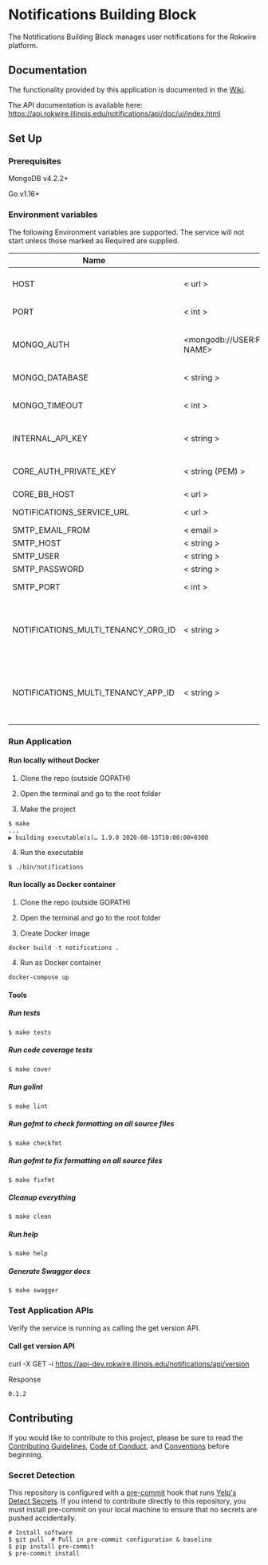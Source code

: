 # Notifications Building Block
The Notifications Building Block manages user notifications for the Rokwire platform.

## Documentation
The functionality provided by this application is documented in the [Wiki](https://github.com/rokwire/notifications-building-block/wiki).

The API documentation is available here: https://api.rokwire.illinois.edu/notifications/api/doc/ui/index.html

## Set Up

### Prerequisites
MongoDB v4.2.2+

Go v1.16+

### Environment variables
The following Environment variables are supported. The service will not start unless those marked as Required are supplied.

Name|Format|Required|Description
---|---|---|---
HOST | < url > | yes | URL where this application is being hosted
PORT | < int > | yes | Port to be used by this application
MONGO_AUTH | <mongodb://USER:PASSWORD@HOST:PORT/DATABASE NAME> | yes | MongoDB authentication string. The user must have read/write privileges.
MONGO_DATABASE | < string > | yes | MongoDB database name
MONGO_TIMEOUT | < int > | no | MongoDB timeout in milliseconds. Defaults to 500.
INTERNAL_API_KEY | < string > | yes | Internal API key for invocation by other BBs
CORE_AUTH_PRIVATE_KEY | < string (PEM) > | yes | Private key for communicating with Core
CORE_BB_HOST | < url > | yes | Core BB host URL
NOTIFICATIONS_SERVICE_URL | < url > | yes | Notifications BB base URL
SMTP_EMAIL_FROM | < email > | yes | SMTP email from
SMTP_HOST | < string > | yes | SMTP host
SMTP_USER | < string > | yes | SMTP username
SMTP_PASSWORD | < string > | yes | SMTP password
SMTP_PORT | < int > | yes | SMTP port (Example 587)
NOTIFICATIONS_MULTI_TENANCY_ORG_ID | < string > | yes | Organization id for preparing the currently existing data to meet the multi-tenancy requirments(temporary field)
NOTIFICATIONS_MULTI_TENANCY_APP_ID | < string > | yes | Application id for preparing the currently existing data to meet the multi-tenancy requirments(temporary field)


### Run Application

#### Run locally without Docker

1. Clone the repo (outside GOPATH)

2. Open the terminal and go to the root folder
  
3. Make the project  
```
$ make
...
▶ building executable(s)… 1.9.0 2020-08-13T10:00:00+0300
```

4. Run the executable
```
$ ./bin/notifications
```

#### Run locally as Docker container

1. Clone the repo (outside GOPATH)

2. Open the terminal and go to the root folder
  
3. Create Docker image  
```
docker build -t notifications .
```
4. Run as Docker container
```
docker-compose up
```

#### Tools

##### Run tests
```
$ make tests
```

##### Run code coverage tests
```
$ make cover
```

##### Run golint
```
$ make lint
```

##### Run gofmt to check formatting on all source files
```
$ make checkfmt
```

##### Run gofmt to fix formatting on all source files
```
$ make fixfmt
```

##### Cleanup everything
```
$ make clean
```

##### Run help
```
$ make help
```

##### Generate Swagger docs
```
$ make swagger
```

### Test Application APIs

Verify the service is running as calling the get version API.

#### Call get version API

curl -X GET -i https://api-dev.rokwire.illinois.edu/notifications/api/version

Response
```
0.1.2
```

## Contributing
If you would like to contribute to this project, please be sure to read the [Contributing Guidelines](CONTRIBUTING.md), [Code of Conduct](CODE_OF_CONDUCT.md), and [Conventions](CONVENTIONS.md) before beginning.

### Secret Detection
This repository is configured with a [pre-commit](https://pre-commit.com/) hook that runs [Yelp's Detect Secrets](https://github.com/Yelp/detect-secrets). If you intend to contribute directly to this repository, you must install pre-commit on your local machine to ensure that no secrets are pushed accidentally.

```
# Install software 
$ git pull  # Pull in pre-commit configuration & baseline 
$ pip install pre-commit 
$ pre-commit install